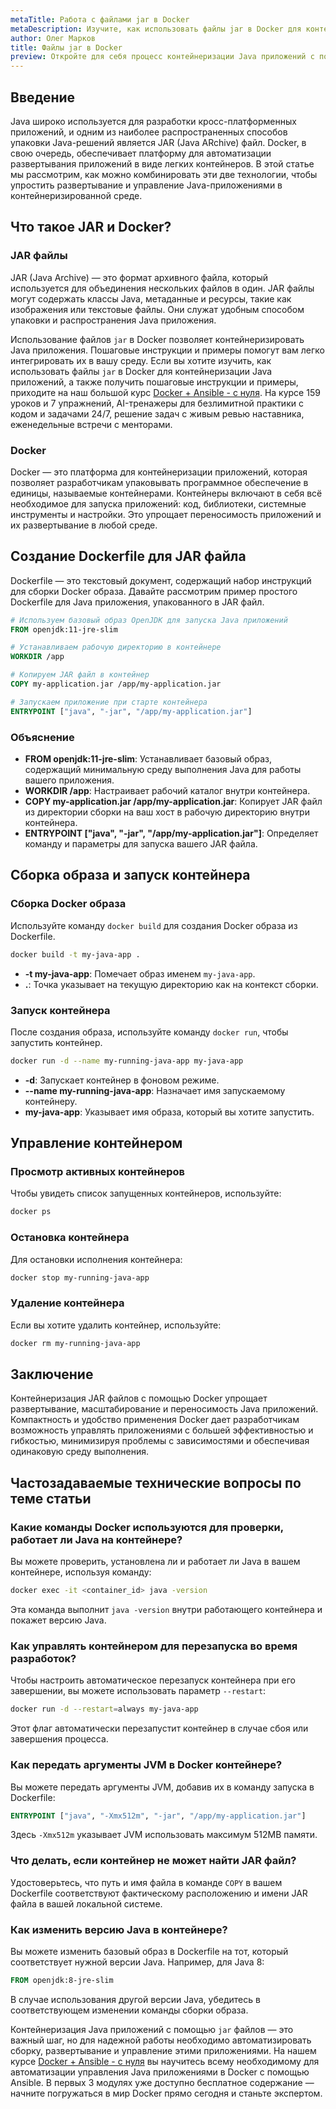 ```yaml
---
metaTitle: Работа с файлами jar в Docker
metaDescription: Изучите, как использовать файлы jar в Docker для контейнеризации Java приложений. Пошаговые инструкции и примеры помогут вам легко интегрировать их в вашу среду.
author: Олег Марков
title: Файлы jar в Docker
preview: Откройте для себя процесс контейнеризации Java приложений с помощью Docker и файлов jar. Узнайте лучшие практики и техники для более эффективной работы.
---
```


## Введение

Java широко используется для разработки кросс-платформенных приложений, и одним из наиболее распространенных способов упаковки Java-решений является JAR (Java ARchive) файл. Docker, в свою очередь, обеспечивает платформу для автоматизации развертывания приложений в виде легких контейнеров. В этой статье мы рассмотрим, как можно комбинировать эти две технологии, чтобы упростить развертывание и управление Java-приложениями в контейнеризированной среде.

## Что такое JAR и Docker?

### JAR файлы

JAR (Java Archive) — это формат архивного файла, который используется для объединения нескольких файлов в один. JAR файлы могут содержать классы Java, метаданные и ресурсы, такие как изображения или текстовые файлы. Они служат удобным способом упаковки и распространения Java приложения.

Использование файлов `jar` в Docker позволяет контейнеризировать Java приложения. Пошаговые инструкции и примеры помогут вам легко интегрировать их в вашу среду. Если вы хотите изучить, как использовать файлы `jar` в Docker для контейнеризации Java приложений, а также получить пошаговые инструкции и примеры, приходите на наш большой курс [Docker + Ansible - с нуля](https://purpleschool.ru/course/docker?utm_source=knowledgebase&utm_medium=text&utm_campaign=Fayly_jar_v_Docker). На курсе 159 уроков и 7 упражнений, AI-тренажеры для безлимитной практики с кодом и задачами 24/7, решение задач с живым ревью наставника, еженедельные встречи с менторами.

### Docker

Docker — это платформа для контейнеризации приложений, которая позволяет разработчикам упаковывать программное обеспечение в единицы, называемые контейнерами. Контейнеры включают в себя всё необходимое для запуска приложений: код, библиотеки, системные инструменты и настройки. Это упрощает переносимость приложений и их развертывание в любой среде.

## Создание Dockerfile для JAR файла

Dockerfile — это текстовый документ, содержащий набор инструкций для сборки Docker образа. Давайте рассмотрим пример простого Dockerfile для Java приложения, упакованного в JAR файл.

```dockerfile
# Используем базовый образ OpenJDK для запуска Java приложений
FROM openjdk:11-jre-slim

# Устанавливаем рабочую директорию в контейнере
WORKDIR /app

# Копируем JAR файл в контейнер
COPY my-application.jar /app/my-application.jar

# Запускаем приложение при старте контейнера
ENTRYPOINT ["java", "-jar", "/app/my-application.jar"]
```

### Объяснение

- **FROM openjdk:11-jre-slim**: Устанавливает базовый образ, содержащий минимальную среду выполнения Java для работы вашего приложения.
- **WORKDIR /app**: Настраивает рабочий каталог внутри контейнера.
- **COPY my-application.jar /app/my-application.jar**: Копирует JAR файл из директории сборки на ваш хост в рабочую директорию внутри контейнера.
- **ENTRYPOINT ["java", "-jar", "/app/my-application.jar"]**: Определяет команду и параметры для запуска вашего JAR файла.

## Сборка образа и запуск контейнера

### Сборка Docker образа

Используйте команду `docker build` для создания Docker образа из Dockerfile.

```bash
docker build -t my-java-app .
```

- **-t my-java-app**: Помечает образ именем `my-java-app`.
- **.**: Точка указывает на текущую директорию как на контекст сборки.

### Запуск контейнера

После создания образа, используйте команду `docker run`, чтобы запустить контейнер.

```bash
docker run -d --name my-running-java-app my-java-app
```

- **-d**: Запускает контейнер в фоновом режиме.
- **--name my-running-java-app**: Назначает имя запускаемому контейнеру.
- **my-java-app**: Указывает имя образа, который вы хотите запустить.

## Управление контейнером

### Просмотр активных контейнеров

Чтобы увидеть список запущенных контейнеров, используйте:

```bash
docker ps
```

### Остановка контейнера

Для остановки исполнения контейнера:

```bash
docker stop my-running-java-app
```

### Удаление контейнера

Если вы хотите удалить контейнер, используйте:

```bash
docker rm my-running-java-app
```

## Заключение

Контейнеризация JAR файлов с помощью Docker упрощает развертывание, масштабирование и переносимость Java приложений. Компактность и удобство применения Docker дает разработчикам возможность управлять приложениями с большей эффективностью и гибкостью, минимизируя проблемы с зависимостями и обеспечивая одинаковую среду выполнения.

## Частозадаваемые технические вопросы по теме статьи

### Какие команды Docker используются для проверки, работает ли Java на контейнере?

Вы можете проверить, установлена ли и работает ли Java в вашем контейнере, используя команду:

```bash
docker exec -it <container_id> java -version
```

Эта команда выполнит `java -version` внутри работающего контейнера и покажет версию Java.

### Как управлять контейнером для перезапуска во время разработок?

Чтобы настроить автоматическое перезапуск контейнера при его завершении, вы можете использовать параметр `--restart`:

```bash
docker run -d --restart=always my-java-app
```

Этот флаг автоматически перезапустит контейнер в случае сбоя или завершения процесса.

### Как передать аргументы JVM в Docker контейнере?

Вы можете передать аргументы JVM, добавив их в команду запуска в Dockerfile:

```dockerfile
ENTRYPOINT ["java", "-Xmx512m", "-jar", "/app/my-application.jar"]
```

Здесь `-Xmx512m` указывает JVM использовать максимум 512MB памяти.

### Что делать, если контейнер не может найти JAR файл?

Удостоверьтесь, что путь и имя файла в команде `COPY` в вашем Dockerfile соответствуют фактическому расположению и имени JAR файла в вашей локальной системе.

### Как изменить версию Java в контейнере?

Вы можете изменить базовый образ в Dockerfile на тот, который соответствует нужной версии Java. Например, для Java 8:

```dockerfile
FROM openjdk:8-jre-slim
```

В случае использования другой версии Java, убедитесь в соответствующем изменении команды сборки образа.

Контейнеризация Java приложений с помощью `jar` файлов — это важный шаг, но для надежной работы необходимо автоматизировать сборку, развертывание и управление этими приложениями. На нашем курсе [Docker + Ansible - с нуля](https://purpleschool.ru/course/docker?utm_source=knowledgebase&utm_medium=text&utm_campaign=Fayly_jar_v_Docker) вы научитесь всему необходимому для автоматизации управления Java приложениями в Docker с помощью Ansible. В первых 3 модулях уже доступно бесплатное содержание — начните погружаться в мир Docker прямо сегодня и станьте экспертом.
